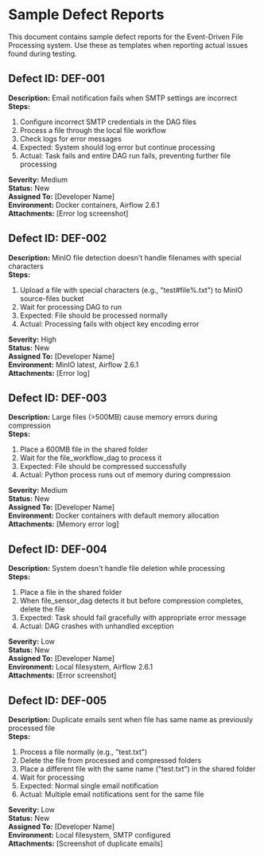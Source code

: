 # Sample Defect Reports

This document contains sample defect reports for the Event-Driven File Processing system. Use these as templates when reporting actual issues found during testing.

## Defect ID: DEF-001

**Description:** Email notification fails when SMTP settings are incorrect  
**Steps:**

1. Configure incorrect SMTP credentials in the DAG files
2. Process a file through the local file workflow
3. Check logs for error messages
4. Expected: System should log error but continue processing
5. Actual: Task fails and entire DAG run fails, preventing further file processing

**Severity:** Medium  
**Status:** New  
**Assigned To:** [Developer Name]  
**Environment:** Docker containers, Airflow 2.6.1  
**Attachments:** [Error log screenshot]

## Defect ID: DEF-002

**Description:** MinIO file detection doesn't handle filenames with special characters  
**Steps:**

1. Upload a file with special characters (e.g., "test#file%.txt") to MinIO source-files bucket
2. Wait for processing DAG to run
3. Expected: File should be processed normally
4. Actual: Processing fails with object key encoding error

**Severity:** High  
**Status:** New  
**Assigned To:** [Developer Name]  
**Environment:** MinIO latest, Airflow 2.6.1  
**Attachments:** [Error log]

## Defect ID: DEF-003

**Description:** Large files (>500MB) cause memory errors during compression  
**Steps:**

1. Place a 600MB file in the shared folder
2. Wait for the file_workflow_dag to process it
3. Expected: File should be compressed successfully
4. Actual: Python process runs out of memory during compression

**Severity:** Medium  
**Status:** New  
**Assigned To:** [Developer Name]  
**Environment:** Docker containers with default memory allocation  
**Attachments:** [Memory error log]

## Defect ID: DEF-004

**Description:** System doesn't handle file deletion while processing  
**Steps:**

1. Place a file in the shared folder
2. When file_sensor_dag detects it but before compression completes, delete the file
3. Expected: Task should fail gracefully with appropriate error message
4. Actual: DAG crashes with unhandled exception

**Severity:** Low  
**Status:** New  
**Assigned To:** [Developer Name]  
**Environment:** Local filesystem, Airflow 2.6.1  
**Attachments:** [Error screenshot]

## Defect ID: DEF-005

**Description:** Duplicate emails sent when file has same name as previously processed file  
**Steps:**

1. Process a file normally (e.g., "test.txt")
2. Delete the file from processed and compressed folders
3. Place a different file with the same name ("test.txt") in the shared folder
4. Wait for processing
5. Expected: Normal single email notification
6. Actual: Multiple email notifications sent for the same file

**Severity:** Low  
**Status:** New  
**Assigned To:** [Developer Name]  
**Environment:** Local filesystem, SMTP configured  
**Attachments:** [Screenshot of duplicate emails]
